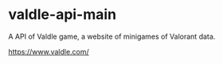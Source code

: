 # valdle-api-main
 
A API of Valdle game, a website of minigames of Valorant data.

https://www.valdle.com/
